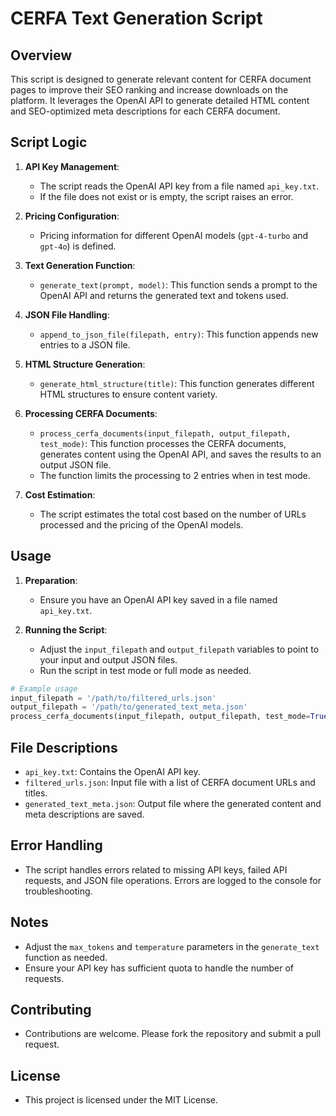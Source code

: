 
# CERFA Text Generation Script

## Overview

This script is designed to generate relevant content for CERFA document pages to improve their SEO ranking and increase downloads on the platform. It leverages the OpenAI API to generate detailed HTML content and SEO-optimized meta descriptions for each CERFA document.

## Script Logic

1. **API Key Management**:
    - The script reads the OpenAI API key from a file named `api_key.txt`.
    - If the file does not exist or is empty, the script raises an error.

2. **Pricing Configuration**:
    - Pricing information for different OpenAI models (`gpt-4-turbo` and `gpt-4o`) is defined.

3. **Text Generation Function**:
    - `generate_text(prompt, model)`: This function sends a prompt to the OpenAI API and returns the generated text and tokens used.

4. **JSON File Handling**:
    - `append_to_json_file(filepath, entry)`: This function appends new entries to a JSON file.

5. **HTML Structure Generation**:
    - `generate_html_structure(title)`: This function generates different HTML structures to ensure content variety.

6. **Processing CERFA Documents**:
    - `process_cerfa_documents(input_filepath, output_filepath, test_mode)`: This function processes the CERFA documents, generates content using the OpenAI API, and saves the results to an output JSON file.
    - The function limits the processing to 2 entries when in test mode.

7. **Cost Estimation**:
    - The script estimates the total cost based on the number of URLs processed and the pricing of the OpenAI models.

## Usage

1. **Preparation**:
    - Ensure you have an OpenAI API key saved in a file named `api_key.txt`.

2. **Running the Script**:
    - Adjust the `input_filepath` and `output_filepath` variables to point to your input and output JSON files.
    - Run the script in test mode or full mode as needed.

```python
# Example usage
input_filepath = '/path/to/filtered_urls.json'
output_filepath = '/path/to/generated_text_meta.json'
process_cerfa_documents(input_filepath, output_filepath, test_mode=True)
```

## File Descriptions

- `api_key.txt`: Contains the OpenAI API key.
- `filtered_urls.json`: Input file with a list of CERFA document URLs and titles.
- `generated_text_meta.json`: Output file where the generated content and meta descriptions are saved.

## Error Handling

- The script handles errors related to missing API keys, failed API requests, and JSON file operations. Errors are logged to the console for troubleshooting.

## Notes

- Adjust the `max_tokens` and `temperature` parameters in the `generate_text` function as needed.
- Ensure your API key has sufficient quota to handle the number of requests.

## Contributing

- Contributions are welcome. Please fork the repository and submit a pull request.

## License

- This project is licensed under the MIT License.
